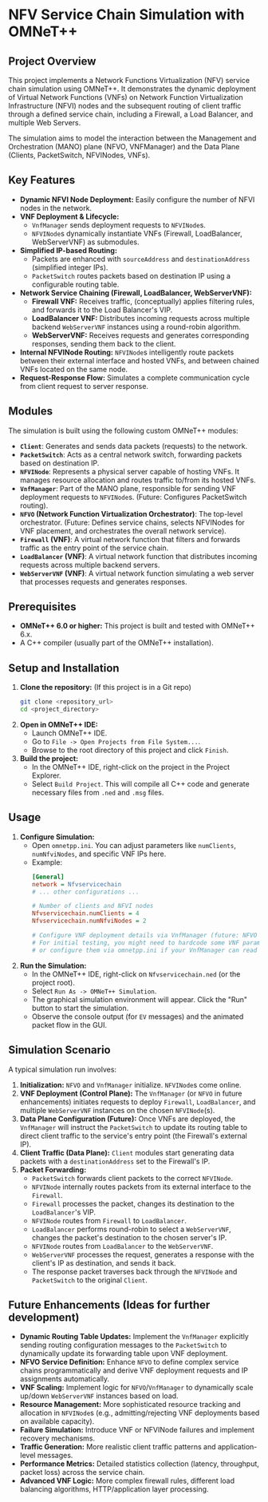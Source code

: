 # NFV Service Chain Simulation with OMNeT++

## Project Overview

This project implements a Network Functions Virtualization (NFV) service chain simulation using OMNeT++. It demonstrates the dynamic deployment of Virtual Network Functions (VNFs) on Network Function Virtualization Infrastructure (NFVI) nodes and the subsequent routing of client traffic through a defined service chain, including a Firewall, a Load Balancer, and multiple Web Servers.

The simulation aims to model the interaction between the Management and Orchestration (MANO) plane (NFVO, VNFManager) and the Data Plane (Clients, PacketSwitch, NFVINodes, VNFs).

## Key Features

* **Dynamic NFVI Node Deployment:** Easily configure the number of NFVI nodes in the network.
* **VNF Deployment & Lifecycle:**
    * `VnfManager` sends deployment requests to `NFVINode`s.
    * `NFVINode`s dynamically instantiate VNFs (Firewall, LoadBalancer, WebServerVNF) as submodules.
* **Simplified IP-based Routing:**
    * Packets are enhanced with `sourceAddress` and `destinationAddress` (simplified integer IPs).
    * `PacketSwitch` routes packets based on destination IP using a configurable routing table.
* **Network Service Chaining (Firewall, LoadBalancer, WebServerVNF):**
    * **Firewall VNF:** Receives traffic, (conceptually) applies filtering rules, and forwards it to the Load Balancer's VIP.
    * **LoadBalancer VNF:** Distributes incoming requests across multiple backend `WebServerVNF` instances using a round-robin algorithm.
    * **WebServerVNF:** Receives requests and generates corresponding responses, sending them back to the client.
* **Internal NFVINode Routing:** `NFVINode`s intelligently route packets between their external interface and hosted VNFs, and between chained VNFs located on the same node.
* **Request-Response Flow:** Simulates a complete communication cycle from client request to server response.

## Modules

The simulation is built using the following custom OMNeT++ modules:

* **`Client`**: Generates and sends data packets (requests) to the network.
* **`PacketSwitch`**: Acts as a central network switch, forwarding packets based on destination IP.
* **`NFVINode`**: Represents a physical server capable of hosting VNFs. It manages resource allocation and routes traffic to/from its hosted VNFs.
* **`VnfManager`**: Part of the MANO plane, responsible for sending VNF deployment requests to `NFVINode`s. (Future: Configures PacketSwitch routing).
* **`NFVO` (Network Function Virtualization Orchestrator)**: The top-level orchestrator. (Future: Defines service chains, selects NFVINodes for VNF placement, and orchestrates the overall network service).
* **`Firewall` (VNF)**: A virtual network function that filters and forwards traffic as the entry point of the service chain.
* **`LoadBalancer` (VNF)**: A virtual network function that distributes incoming requests across multiple backend servers.
* **`WebServerVNF` (VNF)**: A virtual network function simulating a web server that processes requests and generates responses.

## Prerequisites

* **OMNeT++ 6.0 or higher:** This project is built and tested with OMNeT++ 6.x.
* A C++ compiler (usually part of the OMNeT++ installation).

## Setup and Installation

1.  **Clone the repository:** (If this project is in a Git repo)
    ```bash
    git clone <repository_url>
    cd <project_directory>
    ```
2.  **Open in OMNeT++ IDE:**
    * Launch OMNeT++ IDE.
    * Go to `File -> Open Projects from File System...`.
    * Browse to the root directory of this project and click `Finish`.
3.  **Build the project:**
    * In the OMNeT++ IDE, right-click on the project in the Project Explorer.
    * Select `Build Project`. This will compile all C++ code and generate necessary files from `.ned` and `.msg` files.

## Usage

1.  **Configure Simulation:**
    * Open `omnetpp.ini`. You can adjust parameters like `numClients`, `numNfviNodes`, and specific VNF IPs here.
    * Example:
        ```ini
        [General]
        network = Nfvservicechain
        # ... other configurations ...

        # Number of clients and NFVI nodes
        Nfvservicechain.numClients = 4
        Nfvservicechain.numNfviNodes = 2

        # Configure VNF deployment details via VnfManager (future: NFVO sets this)
        # For initial testing, you might need to hardcode some VNF parameters in initialize()
        # or configure them via omnetpp.ini if your VnfManager can read them.
        ```
2.  **Run the Simulation:**
    * In the OMNeT++ IDE, right-click on `Nfvservicechain.ned` (or the project root).
    * Select `Run As -> OMNeT++ Simulation`.
    * The graphical simulation environment will appear. Click the "Run" button to start the simulation.
    * Observe the console output (for `EV` messages) and the animated packet flow in the GUI.

## Simulation Scenario

A typical simulation run involves:

1.  **Initialization:** `NFVO` and `VnfManager` initialize. `NFVINode`s come online.
2.  **VNF Deployment (Control Plane):** The `VnfManager` (or `NFVO` in future enhancements) initiates requests to deploy `Firewall`, `LoadBalancer`, and multiple `WebServerVNF` instances on the chosen `NFVINode`(s).
3.  **Data Plane Configuration (Future):** Once VNFs are deployed, the `VnfManager` will instruct the `PacketSwitch` to update its routing table to direct client traffic to the service's entry point (the Firewall's external IP).
4.  **Client Traffic (Data Plane):** `Client` modules start generating data packets with a `destinationAddress` set to the Firewall's IP.
5.  **Packet Forwarding:**
    * `PacketSwitch` forwards client packets to the correct `NFVINode`.
    * `NFVINode` internally routes packets from its external interface to the `Firewall`.
    * `Firewall` processes the packet, changes its destination to the `LoadBalancer`'s VIP.
    * `NFVINode` routes from `Firewall` to `LoadBalancer`.
    * `LoadBalancer` performs round-robin to select a `WebServerVNF`, changes the packet's destination to the chosen server's IP.
    * `NFVINode` routes from `LoadBalancer` to the `WebServerVNF`.
    * `WebServerVNF` processes the request, generates a response with the client's IP as destination, and sends it back.
    * The response packet traverses back through the `NFVINode` and `PacketSwitch` to the original `Client`.

## Future Enhancements (Ideas for further development)

* **Dynamic Routing Table Updates:** Implement the `VnfManager` explicitly sending routing configuration messages to the `PacketSwitch` to dynamically update its forwarding table upon VNF deployment.
* **NFVO Service Definition:** Enhance `NFVO` to define complex service chains programmatically and derive VNF deployment requests and IP assignments automatically.
* **VNF Scaling:** Implement logic for `NFVO`/`VnfManager` to dynamically scale up/down `WebServerVNF` instances based on load.
* **Resource Management:** More sophisticated resource tracking and allocation in `NFVINode`s (e.g., admitting/rejecting VNF deployments based on available capacity).
* **Failure Simulation:** Introduce VNF or NFVINode failures and implement recovery mechanisms.
* **Traffic Generation:** More realistic client traffic patterns and application-level messages.
* **Performance Metrics:** Detailed statistics collection (latency, throughput, packet loss) across the service chain.
* **Advanced VNF Logic:** More complex firewall rules, different load balancing algorithms, HTTP/application layer processing.
